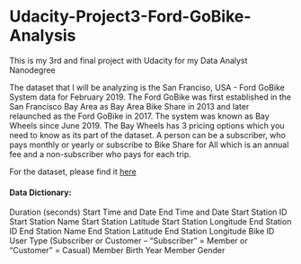 # Udacity-Project3-Ford-GoBike-Analysis

This is my 3rd and final project with Udacity for my Data Analyst Nanodegree

The dataset that I will be analyzing is the San Franciso, USA - Ford GoBike System data for February 2019.
The Ford GoBike was first established in the San Francisco Bay Area as Bay Area Bike Share in 2013 and later relaunched as the Ford GoBike in 2017. The system was known as Bay Wheels since June 2019.
The Bay Wheels has 3 pricing options which you need to know as its part of the dataset. A person can be a subscriber, who pays monthly or yearly or subscribe to Bike Share for All which is an annual fee and a non-subscriber who pays for each trip.

For the dataset, please find it [here](https://s3.amazonaws.com/baywheels-data/201902-fordgobike-tripdata.csv.zip)

#### Data Dictionary: 
Duration (seconds)
Start Time and Date
End Time and Date
Start Station ID
Start Station Name
Start Station Latitude
Start Station Longitude
End Station ID
End Station Name
End Station Latitude
End Station Longitude
Bike ID
User Type (Subscriber or Customer – “Subscriber” = Member or “Customer” = Casual)
Member Birth Year
Member Gender
